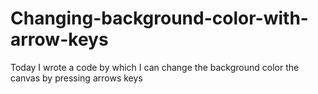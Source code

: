 # Changing-background-color-with-arrow-keys
Today I wrote a code by which I can change the background color the canvas by pressing arrows keys
